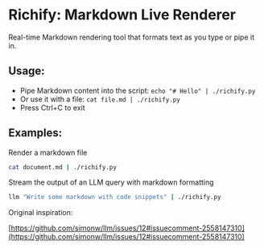 # Richify: Markdown Live Renderer

Real-time Markdown rendering tool that formats text as you type or pipe it in.

## Usage:
- Pipe Markdown content into the script:
  `echo "# Hello" | ./richify.py`
- Or use it with a file:
  `cat file.md | ./richify.py`
- Press Ctrl+C to exit

## Examples:

Render a markdown file
```bash
cat document.md | ./richify.py
```

Stream the output of an LLM query with markdown formatting
```bash
llm "Write some markdown with code snippets" | ./richify.py
```

Original inspiration:

[https://github.com/simonw/llm/issues/12#issuecomment-2558147310](https://github.com/simonw/llm/issues/12#issuecomment-2558147310)
